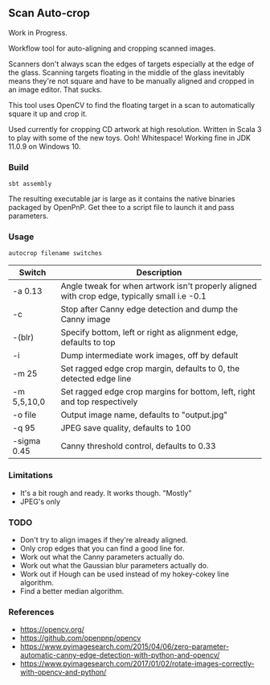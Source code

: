## Scan Auto-crop
Work in Progress.

Workflow tool for auto-aligning and cropping scanned images.

Scanners don't always scan the edges of targets especially
at the edge of the glass. Scanning targets floating in the 
middle of the glass inevitably means they're not square and
have to be manually aligned and cropped in an image editor.
That sucks.

This tool uses OpenCV to find the floating target in a scan
to automatically square it up and crop it.

Used currently for cropping CD artwork at high resolution. Written
in Scala 3 to play with some of the new toys. Ooh! Whitespace!
Working fine in JDK 11.0.9 on Windows 10.
### Build
```
sbt assembly
```
The resulting executable jar is large as it contains the native
binaries packaged by OpenPnP. Get thee to a script file to launch
it and pass parameters.
### Usage
```
autocrop filename switches
```
|Switch|Description|
|---|---|
|-a 0.13|Angle tweak for when artwork isn't properly aligned with crop edge, typically small i.e -0.1|
|-c|Stop after Canny edge detection and dump the Canny image|
|-(blr)|Specify bottom, left or right as alignment edge, defaults to top|
|-i|Dump intermediate work images, off by default|
|-m 25|Set ragged edge crop margin, defaults to 0, the detected edge line|
|-m 5,5,10,0|Set ragged edge crop margins for bottom, left, right and top respectively|
|-o file|Output image name, defaults to "output.jpg"|
|-q 95|JPEG save quality, defaults to 100|
|-sigma 0.45|Canny threshold control, defaults to 0.33|
### Limitations
* It's a bit rough and ready. It works though. "Mostly"
* JPEG's only
### TODO
* Don't try to align images if they're already aligned.
* Only crop edges that you can find a good line for.
* Work out what the Canny parameters actually do.
* Work out what the Gaussian blur parameters actually do.
* Work out if Hough can be used instead of my hokey-cokey line algorithm.
* Find a better median algorithm.
### References
* https://opencv.org/
* https://github.com/openpnp/opencv
* https://www.pyimagesearch.com/2015/04/06/zero-parameter-automatic-canny-edge-detection-with-python-and-opencv/
* https://www.pyimagesearch.com/2017/01/02/rotate-images-correctly-with-opencv-and-python/
